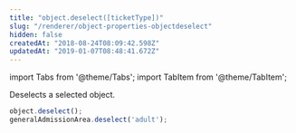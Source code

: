 ```yaml
---
title: "object.deselect([ticketType])"
slug: "/renderer/object-properties-objectdeselect"
hidden: false
createdAt: "2018-08-24T08:09:42.598Z"
updatedAt: "2019-01-07T08:48:41.672Z"
---
```


import Tabs from '@theme/Tabs';
import TabItem from '@theme/TabItem';

Deselects a selected object.

```javascript
object.deselect();
generalAdmissionArea.deselect('adult');
```
